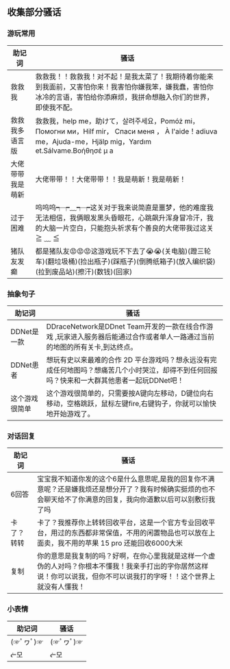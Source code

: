 ## 收集部分骚话

### 游玩常用

|助记词|骚话|
|---|---|
|救救我|救救我！！救救我！对不起！是我太菜了！我期待着你能来到我面前，又害怕你来！我害怕你嫌我笨，嫌我蠢，害怕你冰冷的言语，害怕给你添麻烦，我拼命想融入你们的世界，即使我不配。|
|救救我多语言版|救救我，help me，助けて，살려주세요，Pomóż mi，Помогни ми，Hilf mir， Спаси меня ， À l'aide！adiuva me，Ajuda-me，Hjälp mig，Yardım et.Sálvame.Βοήθησέ μ a|
|大佬带带我是萌新|大佬带带！！大佬带带！！我是萌新！我是萌新！|
|过于困难|呜呜呜┭┮﹏┭┮这关对于我来说简直是噩梦，他的难度我无法相信，我俩眼发黑头昏眼花，心跳飙升浑身冒冷汗，我的大脑一片空白，只能抱头祈求有个善良的大佬带我过这关≧ ﹏ ≦|
|猪队友发癫|都是猪队友😡😡😡这游戏玩不下去了😭😭(关电脑)(蹬三轮车)(翻垃圾桶)(捡出瓶子)(踩瓶子)(倒腾纸箱子)(放入编织袋)(拉到废品站)(擦汗)(数钱)(回家)|

### 抽象句子

|助记词|骚话|
|---|---|
|DDNet是一款|DDraceNetwork是DDnet Team开发的一款在线合作游戏 ,玩家进入服务器后能通过合作或者单人一路通过当前的地图的所有关卡,到达终点。|
|DDNet患者|想玩有史以来最难的合作 2D 平台游戏吗？想永远没有完成任何地图吗？想痛苦几个小时哭泣，却得不到任何回报吗？快来和一大群其他患者一起玩DDNet吧！|
|这个游戏很简单|这个游戏很简单的，只需要按A键向左移动，D键位向右移动，空格跳跃，鼠标左键fire,右键钩子，你就可以愉快地开始游戏了。|

### 对话回复

|助记词|骚话|
|---|---|
|6回答|宝宝我不知道你发的这个6是什么意思呢,是我的回复你不满意呢？还是嫌我烦还是想分开了？我有时候确实挺烦的也不会聊天给不了你满意的回复，我向你道歉以后可以别敷衍我了吗|
|卡了？转转|卡了？我推荐你上转转回收平台，这是一个官方专业回收平台，用过的东西都非常保值，不用的闲置物品也可以放在上面卖，我不用的苹果 15 pro 还能回收6000大米|
|复制|你的意思是我复制的吗？好啊，在你心里我就是这样一个虚伪的人对吗？你根本不懂我！我亲手打出的字你居然这样说！你可以说我，但你不可以说我打的字呀！！这个世界上就没有人懂我！|

### 小表情

|助记词|骚话|
|---|---|
|(☞ﾟヮﾟ)☞|(☞ﾟヮﾟ)☞|
|ᓖ모|ᓖ모|

